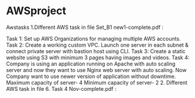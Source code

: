 # AWSproject
Awstasks
1.Different AWS task in file Set_B1 new1-complete.pdf :

Task 1: Set up AWS Organizations for managing multiple AWS accounts.
Task 2: Create a working custom VPC. Launch one server in each subnet & connect private server with
             bastion host using CLI.
Task 3: Create a static website using S3 with minimum 3 pages having images and videos.
Task 4:  Company is using an application running on Apache with auto scaling server and now they want to
             use Nginx web server with auto scaling. Now Company want to use newer version of application
             without downtime.
             Maximum capacity of server- 4
             Minimum capacity of server- 2
2. Different AWS task in file 6. Task 4 Nov-complete.pdf :


